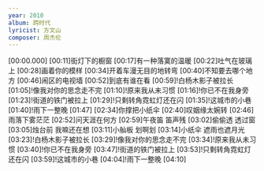 ```yaml
---
year: 2010
album: 跨时代
lyricist: 方文山
composer: 周杰伦
---
```

[00:00.000]
[00:11]街灯下的橱窗
[00:17]有一种落寞的温暖
[00:22]吐气在玻璃上
[00:28]画着你的模样
[00:34]开着车漫无目的地转弯
[00:40]不知要去哪个地方
[00:46]闹区的电视墙
[00:52]到底有谁在看
[00:59]!白杨木影子被拉长
[01:05]!像我对你的思念走不完
[01:10]!原来我从未习惯
[01:16]!你已不在我身旁
[01:23]!街道的铁门被拉上
[01:29]!只剩转角霓虹灯还在闪
[01:35]!这城市的小巷
[01:40]!雨下一整晚
[01:47]
[02:34]你撑把小纸伞
[02:40]叹姻缘太婉转
[02:46]雨落下雾茫茫
[02:52]问天涯在何方
[02:59]午夜笛 笛声残
[03:02]偷偷透 透过窗
[03:05]烛台前 我嘛还在想
[03:11]小舢板 划啊划
[03:14]小纸伞 遮雨也遮月光
[03:23]!白杨木影子被拉长
[03:29]!像我对你的思念走不完
[03:34]!原来我从未习惯
[03:40]!你已不在我身旁
[03:47]!街道的铁门被拉上
[03:53]!只剩转角霓虹灯还在闪
[03:59]!这城市的小巷
[04:04]!雨下一整晚
[04:10]